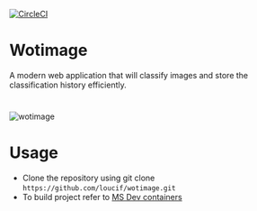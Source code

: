 [![CircleCI](https://circleci.com/gh/loucif/wotimage.svg?style=shield )](https://circleci.com/gh/loucif/wotimage)
# Wotimage
A modern web application that will classify images and store the classification history efficiently.
#
![wotimage](https://raw.githubusercontent.com/loucif/files/loucif/wotimage/screenshots/wotimage.app.demos.png)
# Usage
- Clone the repository using git clone `https://github.com/loucif/wotimage.git`
- To build project refer to [MS Dev containers](https://code.visualstudio.com/docs/remote/create-dev-container)
